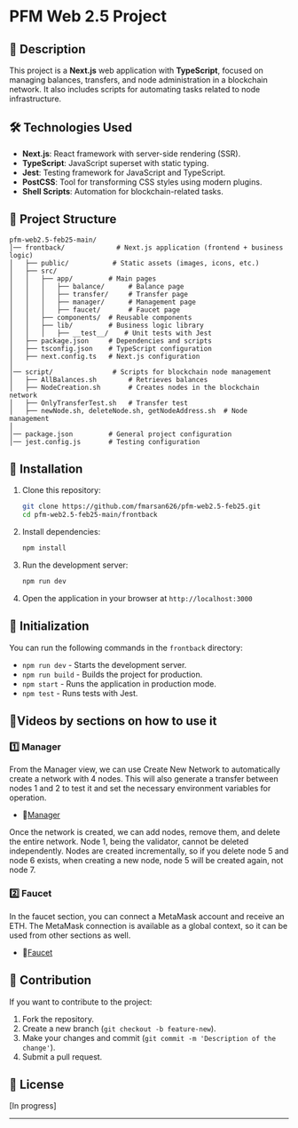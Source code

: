 # PFM Web 2.5 Project

## 📌 Description
This project is a **Next.js** web application with **TypeScript**, focused on managing balances, transfers, and node administration in a blockchain network. It also includes scripts for automating tasks related to node infrastructure.

## 🛠️ Technologies Used
- **Next.js**: React framework with server-side rendering (SSR).
- **TypeScript**: JavaScript superset with static typing.
- **Jest**: Testing framework for JavaScript and TypeScript.
- **PostCSS**: Tool for transforming CSS styles using modern plugins.
- **Shell Scripts**: Automation for blockchain-related tasks.

## 📂 Project Structure
```
pfm-web2.5-feb25-main/
│── frontback/             # Next.js application (frontend + business logic)
│   ├── public/           # Static assets (images, icons, etc.)
│   ├── src/
│   │   ├── app/         # Main pages
│   │   │   ├── balance/      # Balance page
│   │   │   ├── transfer/     # Transfer page
│   │   │   ├── manager/      # Management page
│   │   │   ├── faucet/       # Faucet page
│   │   ├── components/  # Reusable components
│   │   ├── lib/         # Business logic library
│   │   │   ├── __test__/    # Unit tests with Jest
│   ├── package.json     # Dependencies and scripts
│   ├── tsconfig.json    # TypeScript configuration
│   ├── next.config.ts   # Next.js configuration
│
│── script/               # Scripts for blockchain node management
│   ├── AllBalances.sh        # Retrieves balances
│   ├── NodeCreation.sh       # Creates nodes in the blockchain network
│   ├── OnlyTransferTest.sh   # Transfer test
│   ├── newNode.sh, deleteNode.sh, getNodeAddress.sh  # Node management
│
│── package.json         # General project configuration
│── jest.config.js       # Testing configuration
```

## 🚀 Installation
1. Clone this repository:
   ```sh
   git clone https://github.com/fmarsan626/pfm-web2.5-feb25.git
   cd pfm-web2.5-feb25-main/frontback
   ```
2. Install dependencies:
   ```sh
   npm install
   ```
3. Run the development server:
   ```sh
   npm run dev
   ```
4. Open the application in your browser at `http://localhost:3000`

## 📜 Initialization
You can run the following commands in the `frontback` directory:

- `npm run dev` - Starts the development server.
- `npm run build` - Builds the project for production.
- `npm start` - Runs the application in production mode.
- `npm test` - Runs tests with Jest.

## 📌Videos by sections on how to use it
### 1️⃣ Manager
From the Manager view, we can use Create New Network to automatically create a network with 4 nodes. This will also generate a transfer between nodes 1 and 2 to test it and set the necessary environment variables for operation.

* 🎥[Manager](https://www.loom.com/share/7b0b4185c9764443b42ae36efe25f7be?sid=0b8e88fc-b1ac-4e9b-995c-6b1c4eb69690)

Once the network is created, we can add nodes, remove them, and delete the entire network. Node 1, being the validator, cannot be deleted independently. Nodes are created incrementally, so if you delete node 5 and node 6 exists, when creating a new node, node 5 will be created again, not node 7.

### 2️⃣ Faucet
In the faucet section, you can connect a MetaMask account and receive an ETH. The MetaMask connection is available as a global context, so it can be used from other sections as well.

* 🎥[Faucet](https://www.loom.com/share/871e7a6bb788438db5bb1a38a255bd1d?sid=62d9479c-22e4-45e0-9dff-da035699dd95)

## 🤝 Contribution
If you want to contribute to the project:
1. Fork the repository.
2. Create a new branch (`git checkout -b feature-new`).
3. Make your changes and commit (`git commit -m 'Description of the change'`).
4. Submit a pull request.

## 📄 License
[In progress]

---


